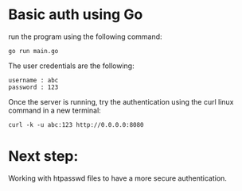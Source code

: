 # Basic auth using Go

run the program using the following command:
```shell
go run main.go
```
The user credentials are the following:
```
username : abc
password : 123
```
Once the server is running, try the authentication using the curl linux command in a new terminal:
```shell
curl -k -u abc:123 http://0.0.0.0:8080
```

# Next step:

Working with htpasswd files to have a more secure authentication.
